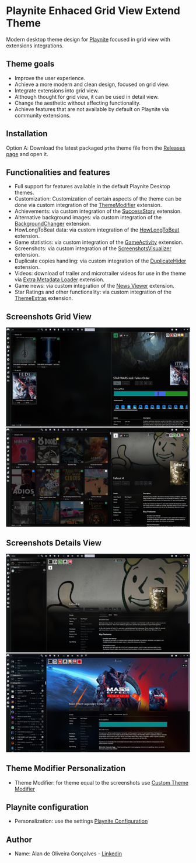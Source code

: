 # Playnite Enhaced Grid View Extend Theme

Modern desktop theme design for [Playnite](https://github.com/JosefNemec/Playnite) focused in grid view with extensions integrations.

## Theme goals

- Improve the user experience.
- Achieve a more modern and clean design, focused on grid view.
- Integrate extensions into grid view.
- Although thought for grid view, it can be used in detail view.
- Change the aesthetic without affecting functionality.
- Achieve features that are not available by default on Playnite via community extensions.

## Installation

Option A: Download the latest packaged `pthm` theme file from the [Releases page](https://github.com/Alan-oliveir/Playnite_E_Grid_View_Extend_Theme/releases) and open it.

## Functionalities and features

- Full support for features available in the default Playnite Desktop themes.
- Customization: Customization of certain aspects of the theme can be done via custom integration of the [ThemeModifier](https://playnite.link/addons.html#playnite-thememodifier-plugin) extension.
- Achievements: via custom integration of the [SuccessStory](https://playnite.link/addons.html#playnite-successstory-plugin) extension.
- Alternative background images: via custom integration of the [BackgroundChanger](https://playnite.link/addons.html#playnite-backgroundchanger-plugin) extension.
- HowLongToBeat data: via custom integration of the [HowLongToBeat](https://playnite.link/addons.html#playnite-howlongtobeat-plugin) extension.
- Game statistics: via custom integration of the [GameActivity](https://playnite.link/addons.html#playnite-gameactivity-plugin) extension.
- Screenshots: via custom integration of the [ScreenshotsVisualizer](https://playnite.link/addons.html#playnite-screenshotsvisualizer-plugin) extension.
- Duplicate copies handling: via custom integration of the [DuplicateHider](https://playnite.link/addons.html#felixkmh_DuplicateHider_Plugin) extension.
- Videos: download of trailer and microtrailer videos for use in the theme via [Extra Metadata Loader](https://playnite.link/addons.html#ExtraMetadataLoader_705fdbca-e1fc-4004-b839-1d040b8b4429) extension.
- Game news: via custom integration of the [News Viewer](https://playnite.link/addons.html#NewsViewer_15e03ffe-90f6-4e8e-bd4d-94514777481d) extension.
- Star Ratings and other functionality: via custom integration of the [ThemeExtras](https://playnite.link/addons.html#felixkmh_Extras_Plugin) extension.
  
## Screenshots Grid View

![Screenshot](https://github.com/Alan-oliveir/Playnite_E_Grid_View_Extend_Theme/blob/main/Screenshots/screenshot_1.jpg)
![Screenshot](https://github.com/Alan-oliveir/Playnite_E_Grid_View_Extend_Theme/blob/main/Screenshots/screenshot_6.jpg)

## Screenshots Details View

![Screenshot](https://github.com/Alan-oliveir/Playnite_E_Grid_View_Extend_Theme/blob/main/Screenshots/screenshot_4.jpg)
![Screenshot](https://github.com/Alan-oliveir/Playnite_E_Grid_View_Extend_Theme/blob/main/Screenshots/screenshot_7.jpg)

## Theme Modifier Personalization

- Theme Modifier: for theme equal to the screenshots use [Custom Theme Modifier](https://github.com/Alan-oliveir/Playnite_E_Grid_View_Extend_Theme/blob/main/custom_theme_config.json)

## Playnite configuration

- Personalization: use the settings [Playnite Configuration](https://github.com/Alan-oliveir/Playnite_E_Grid_View_Extend_Theme/tree/main/Screenshots/Config)

## Author

- Name: Alan de Oliveira Gonçalves - [Linkedin](www.linkedin.com/in/alan-de-oliveira-gonçalves-207549258)
